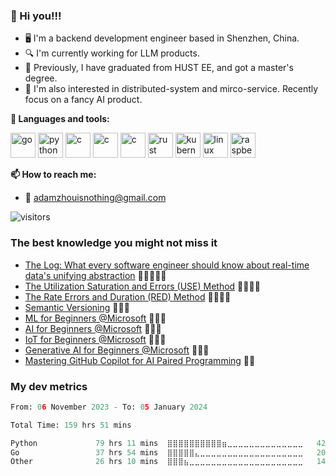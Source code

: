 ### 👋 Hi you!!!

* 🖥 I'm a backend development engineer based in Shenzhen, China.
* 🔍 I'm currently working for LLM products.
* 💼 Previously, I have graduated from HUST EE, and got a master's degree.
* 🧐 I'm also interested in distributed-system and mirco-service. Recently focus on a fancy AI product.

**🌈 Languages and tools:**

<p align="left">
<img src="https://cdn.jsdelivr.net/gh/devicons/devicon/icons/go/go-original.svg" alt="go" width="40" height="40"/>
<img src="https://cdn.jsdelivr.net/gh/devicons/devicon/icons/python/python-original.svg" alt="python" width="40" height="40"/>
<img src="https://cdn.jsdelivr.net/gh/devicons/devicon/icons/c/c-original.svg" alt="c" width="40" height="40"/>
<img src="https://cdn.jsdelivr.net/gh/devicons/devicon/icons/cplusplus/cplusplus-original.svg" alt="c" width="40" height="40"/>
<img src="https://cdn.jsdelivr.net/gh/devicons/devicon/icons/solidity/solidity-original.svg" alt="c" width="40" height="40"/>
<img src="https://cdn.jsdelivr.net/gh/devicons/devicon/icons/bash/bash-original.svg" alt="rust" width="40" height="40"/>
<img src="https://cdn.jsdelivr.net/gh/devicons/devicon/icons/kubernetes/kubernetes-plain.svg" alt="kubernetes" width="40" height="40"/>
<img src="https://cdn.jsdelivr.net/gh/devicons/devicon/icons/linux/linux-original.svg" alt="linux" width="40" height="40"/>
<img src="https://cdn.jsdelivr.net/gh/devicons/devicon/icons/raspberrypi/raspberrypi-original.svg" alt="raspberrypi" width="40" height="40"/>
</p>
  
**📫 How to reach me:**

* :email: adamzhouisnothing@gmail.com

<p align="left">
<img src="https://visitor-badge.laobi.icu/badge?page_id=amazingchow.amazingchow" alt="visitors"/>
</p>

### The best knowledge you might not miss it

* [The Log: What every software engineer should know about real-time data's unifying abstraction](https://engineering.linkedin.com/distributed-systems/log-what-every-software-engineer-should-know-about-real-time-datas-unifying) 💎💎💎💎💎
* [The Utilization Saturation and Errors (USE) Method](https://www.brendangregg.com/usemethod.html) 💎💎💎💎
* [The Rate Errors and Duration (RED) Method](https://www.weave.works/blog/the-red-method-key-metrics-for-microservices-architecture/) 💎💎💎💎
* [Semantic Versioning](https://semver.org/) 💎💎💎
* [ML for Beginners @Microsoft](https://microsoft.github.io/ML-For-Beginners/#/) 💎💎💎
* [AI for Beginners @Microsoft](https://microsoft.github.io/AI-For-Beginners/) 💎💎💎
* [IoT for Beginners @Microsoft](https://microsoft.github.io/IoT-For-Beginners/#/) 💎💎💎
* [Generative AI for Beginners @Microsoft](https://microsoft.github.io/generative-ai-for-beginners/#/) 💎💎💎
* [Mastering GitHub Copilot for AI Paired Programming](https://github.com/microsoft/Mastering-GitHub-Copilot-for-Paired-Programming?tab=readme-ov-file) 💎💎

### My dev metrics

<!--START_SECTION:waka-->

```python
From: 06 November 2023 - To: 05 January 2024

Total Time: 159 hrs 51 mins

Python             79 hrs 11 mins  ⣿⣿⣿⣿⣿⣿⣿⣿⣿⣿⣶⣀⣀⣀⣀⣀⣀⣀⣀⣀⣀⣀⣀⣀⣀   42.57 %
Go                 37 hrs 54 mins  ⣿⣿⣿⣿⣿⣄⣀⣀⣀⣀⣀⣀⣀⣀⣀⣀⣀⣀⣀⣀⣀⣀⣀⣀⣀   20.38 %
Other              26 hrs 10 mins  ⣿⣿⣿⣦⣀⣀⣀⣀⣀⣀⣀⣀⣀⣀⣀⣀⣀⣀⣀⣀⣀⣀⣀⣀⣀   14.07 %
```

<!--END_SECTION:waka-->
